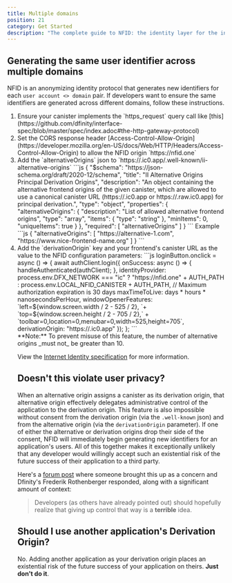 ```yaml
---
title: Multiple domains
position: 21
category: Get Started
description: "The complete guide to NFID: the identity layer for the internet."
---
```


## Generating the same user identifier across multiple domains
NFID is an anonymizing identity protocol that generates new identifiers for each `user account <> domain` pair. If developers want to ensure the same identifiers are generated across different domains, follow these instructions.

<ol>
  <li>
    Ensure your canister implements the `https_request` query call like [this](https://github.com/dfinity/interface-spec/blob/master/spec/index.adoc#the-http-gateway-protocol)
  </li>
  <li>
    Set the CORS response header [Access-Control-Allow-Origin](https://developer.mozilla.org/en-US/docs/Web/HTTP/Headers/Access-Control-Allow-Origin) to allow the NFID origin `https://nfid.one`
  </li>
  <li>
    Add the `alternativeOrigins` json to `https://<YOUR-CANISTER-ID>.ic0.app/.well-known/ii-alternative-origins`
```js
{
  "$schema": "https://json-schema.org/draft/2020-12/schema",
  "title": "II Alternative Origins Principal Derivation Origins",
  "description": "An object containing the alternative frontend origins of the given canister, which are allowed to use a canonical canister URL (https://<canister_id>.ic0.app or https://<canister_id>.raw.ic0.app) for principal derivation.",
  "type": "object",
  "properties": {
    "alternativeOrigins": {
      "description": "List of allowed alternative frontend origins",
      "type": "array",
      "items": {
        "type": "string"
      },
      "minItems": 0,
      "uniqueItems": true
    }
  },
  "required": [ "alternativeOrigins" ]
}
```
Example
```js
{
  "alternativeOrigins": [
    "https://alternative-1.com",
    "https://www.nice-frontend-name.org"
  ]
}
```
  </li>
  <li>
    Add the `derivationOrigin` key and your frontend's canister URL as the value to the NFID configuration parameters:
```js
  loginButton.onclick = async () => {
    await authClient.login({
      onSuccess: async () => {
        handleAuthenticated(authClient);
      },
      identityProvider:
        process.env.DFX_NETWORK === "ic"
          ? "https://nfid.one" + AUTH_PATH
          : process.env.LOCAL_NFID_CANISTER + AUTH_PATH,
      // Maximum authorization expiration is 30 days
      maxTimeToLive: days * hours * nanosecondsPerHour,
      windowOpenerFeatures: 
        `left=${window.screen.width / 2 - 525 / 2}, `+
        `top=${window.screen.height / 2 - 705 / 2},` +
        `toolbar=0,location=0,menubar=0,width=525,height=705`,
      derivationOrigin: "https://<YOUR-CANISTER-ID>.ic0.app"
    });
  };
```
  </li>
**Note:** To prevent misuse of this feature, the number of alternative origins _must not_ be greater than 10.

View the [Internet Identity specification](https://github.com/dfinity/internet-identity/blob/main/docs/internet-identity-spec.adoc#alternative-frontend-origins) for more information.

## Doesn't this violate user privacy?
When an alternative origin assigns a canister as its derivation origin, that alternative origin effectively delegates administrative control of the application to the derivation origin. This feature is also impossible without consent from the derivation origin (via the `.well-known` json) and from the alternative origin (via the `derivationOrigin` parameter). If one of either the alternative or derivation origins drop their side of the consent, NFID will immediately begin generating new identifiers for an application's users. All of this together makes it exceptionally unlikely that any developer would willingly accept such an existential risk of the future success of their application to a third party.

Here's a [forum post](https://forum.dfinity.org/t/user-privacy-concerns-with-the-new-canister-chosen-alternative-origins-feature/14353/10?u=dostro) where someone brought this up as a concern and Dfinity's Frederik Rothenberger responded, along with a significant amount of context:
> Developers (as others have already pointed out) should hopefully realize that giving up control that way is a **terrible** idea.

## Should I use another application's Derivation Origin?
No. Adding another application as your derivation origin places an existential risk of the future success of your application on theirs. **Just don't do it**.
